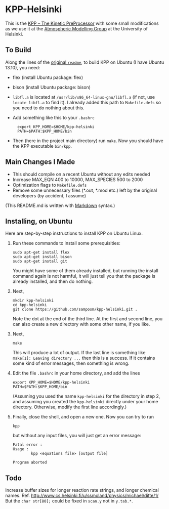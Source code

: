 KPP-Helsinki
============

This is the [KPP – The Kinetic PreProcessor][1] with some small 
modifications as we use it at the [Atmospheric Modelling Group][2] at 
the University of Helsinki.

To Build
--------

Along the lines of the [original `readme`][3], to build KPP on Ubuntu (I 
have Ubuntu 13.10), you need:

* flex (install Ubuntu package: flex)
* bison (install Ubuntu package: bison)
* `libfl.a` is located at `/usr/lib/x86_64-linux-gnu/libfl.a` (if not, use
  `locate libfl.a` to find it). I already added this path to `Makefile.defs`
  so you need to do nothing about this.
* Add something like this to your `.bashrc`

        export KPP_HOME=$HOME/kpp-helsinki
        PATH=$PATH:$KPP_HOME/bin

* Then (here in the project main directory) run `make`. Now you should have
the KPP executable `bin/kpp`.

Main Changes I Made
-------------------

* This should compile on a recent Ubuntu without any edits needed
* Increase MAX_EQN 400 to 10000, MAX_SPECIES 500 to 2000
* Optimization flags to `Makefile.defs`
* Remove some unnecessary files (*.out, *.mod etc.) left by the original
developers (by accident, I assume)

(This README.md is written with [Markdown][4] syntax.)

Installing, on Ubuntu
---------------------

Here are step-by-step instructions to install KPP on Ubuntu Linux.

1.  Run these commands to install some prerequisities:

        sudo apt-get install flex
        sudo apt-get install bison
        sudo apt-get install git

    You might have some of them already installed, but running the install
    command again is not harmful, it will just tell you that the package is
    already installed, and then do nothing.

2.  Next,

        mkdir kpp-helsinki
        cd kpp-helsinki
        git clone https://github.com/samposm/kpp-helsinki.git .

    Note the dot at the end of the third line. At the first and second line,
    you can also create a new directory with some other name, if you like.

3.  Next,

        make

    This will produce a lot of output. If the last line is something like
    `make[1]: Leaving directory ...` then this is a success. If it contains
    some kind of error messages, then something is wrong.

4.  Edit the file `.bashrc` in your home directory, and add the lines

        export KPP_HOME=$HOME/kpp-helsinki
        PATH=$PATH:$KPP_HOME/bin

    (Assuming you used the name `kpp-helsinki` for the directory in step 2,
    and assuming you created the `kpp-helsinki` directly under your home
    directory. Otherwise, modify the first line accordingly.)

5.  Finally, close the shell, and open a new one. Now you can try to run

        kpp

    but without any input files, you will just get an error message:

        Fatal error : 
        Usage :
                kpp <equations file> [output file]
        
        Program aborted


Todo
----

Increase buffer sizes for longer reaction rate strings, and longer
chemical names.
Ref. http://www.cs.helsinki.fi/u/ssmoland/physics/michael/ditte/1/
But the `char str[80];` could be fixed in `scan.y` not in `y.tab.*`.

[1]: http://people.cs.vt.edu/~asandu/Software/Kpp/
[2]: https://wiki.helsinki.fi/display/AMG/
[3]: https://github.com/samposm/kpp-helsinki/blob/master/readme
[4]: http://daringfireball.net/projects/markdown/basics
